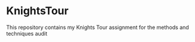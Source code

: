 # KnightsTour
This repository contains my Knights Tour assignment for the methods and techniques audit 
